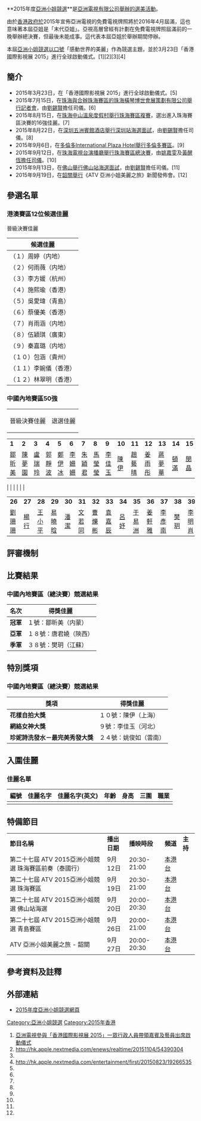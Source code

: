 **2015年度[亞洲小姐競選](https://zh.wikipedia.org/wiki/亞洲小姐競選 "wikilink")**是[亞洲電視有限公司舉辦的選美活動](https://zh.wikipedia.org/wiki/亞洲電視有限公司 "wikilink")。

由於[香港政府於](https://zh.wikipedia.org/wiki/香港政府 "wikilink")2015年宣佈亞洲電視的免費電視牌照將於2016年4月屆滿，這也意味著本屆亞姐是「末代亞姐」。亞視高層曾經有計劃在免費電視牌照屆滿前的一晚舉辦總決賽，但最後未能成事。這代表本屆亞姐於舉辦期間停辦。

本屆[亞洲小姐競選以口號](https://zh.wikipedia.org/wiki/亞洲小姐競選 "wikilink")「感動世界的美麗」作為競選主題，並於3月23日「香港國際影視展 2015」進行全球啟動儀式。\[1\]\[2\]\[3\]\[4\]

## 簡介

  - 2015年3月23日，在「香港國際影視展 2015」進行全球啟動儀式。\[5\]
  - 2015年7月15日，在[珠海與合辦珠海賽區的珠海橫琴博世會展策劃有限公司舉行記者會](https://zh.wikipedia.org/wiki/珠海 "wikilink")，由[劉錫賢](../Page/劉錫賢.md "wikilink")擔任司儀。\[6\]
  - 2015年8月15日，在[珠海](https://zh.wikipedia.org/wiki/珠海 "wikilink")[中山溫泉度假村舉行珠海賽區複賽](https://zh.wikipedia.org/wiki/中山溫泉度假村 "wikilink")，選出進入珠海賽區決賽的16強佳麗。\[7\]
  - 2015年8月22日，在[深圳](https://zh.wikipedia.org/wiki/深圳 "wikilink")[五洲賓館酒店舉行深圳站海選面試](https://zh.wikipedia.org/wiki/五洲賓館酒店 "wikilink")，由[劉錫賢](../Page/劉錫賢.md "wikilink")擔任司儀。\[8\]
  - 2015年9月6日，在[多倫多](https://zh.wikipedia.org/wiki/多倫多 "wikilink")[International Plaza Hotel舉行多倫多賽區](https://zh.wikipedia.org/wiki/International_Plaza_Hotel "wikilink")。\[9\]
  - 2015年9月12日，在[珠海電視台演播廳舉行珠海賽區總決賽](https://zh.wikipedia.org/wiki/珠海電視台 "wikilink")，由[姚嘉雯](../Page/姚嘉雯.md "wikilink")及[黃醒恆擔任司儀](https://zh.wikipedia.org/wiki/黃醒恆 "wikilink")。\[10\]
  - 2015年9月13日，在[佛山舉行佛山站海選面試](https://zh.wikipedia.org/wiki/佛山 "wikilink")，由[劉錫賢](../Page/劉錫賢.md "wikilink")擔任司儀。\[11\]
  - 2015年9月19日，在[韶關舉行](https://zh.wikipedia.org/wiki/韶關 "wikilink")《ATV 亞洲小姐美麗之旅》新聞發佈會。\[12\]

## 參選名單

### 港澳賽區12位候選佳麗

晉級決賽佳麗

| 候選佳麗        |
| ----------- |
| （１）周婷（内地）   |
| （２）何雨薇（内地）  |
| （３）李方媛（杭州）  |
| （４）施熙瑜（香港）  |
| （５）吳愛瑋（青島）  |
| （６）蔡優美（香港）  |
| （７）肖雨涵（内地）  |
| （８）伍穎琪（廣東）  |
| （９）秦嘉璐（内地）  |
| （１０）包涵（貴州）  |
| （１１）李婉儀（香港） |
| （１２）林翠明（香港） |

### 中國內地賽區50強

<table>
<tbody>
<tr class="odd">
<td><p>晉級決賽佳麗</p></td>
<td><p>退選佳麗</p></td>
</tr>
</tbody>
</table>

|                                                     |                                                     |                                                     |                                                     |                                                     |                                                     |                                                     |                                                     |                                                     |                                |                                                     |                                                     |                                                     |                                                   |                                                   |                                                     |                                                     |                                                     |                                                     |                                                     |                                                     |                                                     |                                                   |                                                     |                                                     |
| --------------------------------------------------- | --------------------------------------------------- | --------------------------------------------------- | --------------------------------------------------- | --------------------------------------------------- | --------------------------------------------------- | --------------------------------------------------- | --------------------------------------------------- | --------------------------------------------------- | ------------------------------ | --------------------------------------------------- | --------------------------------------------------- | --------------------------------------------------- | ------------------------------------------------- | ------------------------------------------------- | --------------------------------------------------- | --------------------------------------------------- | --------------------------------------------------- | --------------------------------------------------- | --------------------------------------------------- | --------------------------------------------------- | --------------------------------------------------- | ------------------------------------------------- | --------------------------------------------------- | --------------------------------------------------- |
| **1**                                               | **2**                                               | **3**                                               | **4**                                               | **5**                                               | **6**                                               | **7**                                               | **8**                                               | **9**                                               | **10**                         | **11**                                              | **12**                                              | **13**                                              | **14**                                            | **15**                                            | **16**                                              | **17**                                              | **18**                                              | **19**                                              | **20**                                              | **21**                                              | **22**                                              | **23**                                            | **24**                                              | **25**                                              |
| [鄒昕美](https://zh.wikipedia.org/wiki/鄒昕美 "wikilink") | [陳夢園](https://zh.wikipedia.org/wiki/陳夢園 "wikilink") | [盧瑞玲](https://zh.wikipedia.org/wiki/盧瑞玲 "wikilink") | [郭靜波](https://zh.wikipedia.org/wiki/郭靜波 "wikilink") | [鄭伊冰](https://zh.wikipedia.org/wiki/鄭伊冰 "wikilink") | [李姍姍](https://zh.wikipedia.org/wiki/李姍姍 "wikilink") | [朱穎君](https://zh.wikipedia.org/wiki/朱穎君 "wikilink") | [馬瑩瑩](https://zh.wikipedia.org/wiki/馬瑩瑩 "wikilink") | [李佳玉](https://zh.wikipedia.org/wiki/李佳玉 "wikilink") | [陳伊](../Page/陳伊.md "wikilink") | [趙藝晴](https://zh.wikipedia.org/wiki/趙藝晴 "wikilink") | [姜雨彤](https://zh.wikipedia.org/wiki/姜雨彤 "wikilink") | [蔣夢華](https://zh.wikipedia.org/wiki/蔣夢華 "wikilink") | [頓滿](https://zh.wikipedia.org/wiki/頓滿 "wikilink") | [閔晶](https://zh.wikipedia.org/wiki/閔晶 "wikilink") | [徐一博](https://zh.wikipedia.org/wiki/徐一博 "wikilink") | [陳小紅](https://zh.wikipedia.org/wiki/陳小紅 "wikilink") | [唐君嬈](https://zh.wikipedia.org/wiki/唐君嬈 "wikilink") | [陳柳如](https://zh.wikipedia.org/wiki/陳柳如 "wikilink") | [周敏儀](https://zh.wikipedia.org/wiki/周敏儀 "wikilink") | [任斐琳](https://zh.wikipedia.org/wiki/任斐琳 "wikilink") | [廖東妮](https://zh.wikipedia.org/wiki/廖東妮 "wikilink") | [姜妍](https://zh.wikipedia.org/wiki/姜妍 "wikilink") | [姚俊如](https://zh.wikipedia.org/wiki/姚俊如 "wikilink") | [王鳳垚](https://zh.wikipedia.org/wiki/王鳳垚 "wikilink") |

|  |
|  |
|  |

|                                                     |                                                   |                                  |                                                     |                                |                                                     |                                                     |                                                     |                                                   |                                                     |                                                     |                                                     |                                                   |                                                     |                                                     |                                                     |                                                     |                                                     |                                                     |                                                     |                                                     |                                                   |                                                     |                                                   |                                                     |
| --------------------------------------------------- | ------------------------------------------------- | -------------------------------- | --------------------------------------------------- | ------------------------------ | --------------------------------------------------- | --------------------------------------------------- | --------------------------------------------------- | ------------------------------------------------- | --------------------------------------------------- | --------------------------------------------------- | --------------------------------------------------- | ------------------------------------------------- | --------------------------------------------------- | --------------------------------------------------- | --------------------------------------------------- | --------------------------------------------------- | --------------------------------------------------- | --------------------------------------------------- | --------------------------------------------------- | --------------------------------------------------- | ------------------------------------------------- | --------------------------------------------------- | ------------------------------------------------- | --------------------------------------------------- |
| **26**                                              | **27**                                            | **28**                           | **29**                                              | **30**                         | **31**                                              | **32**                                              | **33**                                              | **34**                                            | **35**                                              | **36**                                              | **37**                                              | **38**                                            | **39**                                              | **40**                                              | **41**                                              | **42**                                              | **43**                                              | **44**                                              | **45**                                              | **46**                                              | **47**                                            | **48**                                              | **49**                                            | **50**                                              |
| [劉珊珊](https://zh.wikipedia.org/wiki/劉珊珊 "wikilink") | [楊行](https://zh.wikipedia.org/wiki/楊行 "wikilink") | [王小平](../Page/王小平.md "wikilink") | [易曉晗](https://zh.wikipedia.org/wiki/易曉晗 "wikilink") | [潘潔](../Page/潘潔.md "wikilink") | [文若同](https://zh.wikipedia.org/wiki/文若同 "wikilink") | [曹爍彬](https://zh.wikipedia.org/wiki/曹爍彬 "wikilink") | [袁嘉辰](https://zh.wikipedia.org/wiki/袁嘉辰 "wikilink") | [呂妤](https://zh.wikipedia.org/wiki/呂妤 "wikilink") | [于易洲](https://zh.wikipedia.org/wiki/于易洲 "wikilink") | [姜軒雅](https://zh.wikipedia.org/wiki/姜軒雅 "wikilink") | [李彥南](https://zh.wikipedia.org/wiki/李彥南 "wikilink") | [樊玥](https://zh.wikipedia.org/wiki/樊玥 "wikilink") | [李明肖](https://zh.wikipedia.org/wiki/李明肖 "wikilink") | [劉佳琪](https://zh.wikipedia.org/wiki/劉佳琪 "wikilink") | [何妙言](https://zh.wikipedia.org/wiki/何妙言 "wikilink") | [李安琪](https://zh.wikipedia.org/wiki/李安琪 "wikilink") | [張冰妮](https://zh.wikipedia.org/wiki/張冰妮 "wikilink") | [姚冠羽](https://zh.wikipedia.org/wiki/姚冠羽 "wikilink") | [董佳雯](https://zh.wikipedia.org/wiki/董佳雯 "wikilink") | [岳文莉](https://zh.wikipedia.org/wiki/岳文莉 "wikilink") | [劉笛](https://zh.wikipedia.org/wiki/劉笛 "wikilink") | [孫曉彤](https://zh.wikipedia.org/wiki/孫曉彤 "wikilink") | [王捷](https://zh.wikipedia.org/wiki/王捷 "wikilink") | [曹睿霖](https://zh.wikipedia.org/wiki/曹睿霖 "wikilink") |

## 評審機制

## 比賽結果

### 中國內地賽區（總決賽）競選結果

| 名次     | 得獎佳麗        |
| ------ | ----------- |
| **冠軍** | １號：鄒昕美（内蒙）  |
| **亞軍** | １８號：唐君嬈（陝西） |
| **季軍** | ３８號：樊玥（江蘇）  |

## 特別獎項

### 中國內地賽區（總決賽）競選結果

| 獎項                 | 得獎佳麗        |
| ------------------ | ----------- |
| **花樣自拍大獎**         | １０號：陳伊（上海）  |
| **網絡女神大獎**         | ９號：李佳玉（河北）  |
| **珍妮詩洗發水－最完美秀發大獎** | ２４號：姚俊如（雲南） |

## 入圍佳麗

### 佳麗名單

| 編號 | 佳麗名字 | 佳麗名字(英文) | 年齡 | 身高 | 三圍 | 職業 |
| -- | ---- | -------- | -- | -- | -- | -- |
|    |      |          |    |    | |  |    |

## 特備節目

|                                  |          |             |                                  |        |
| -------------------------------- | -------- | ----------- | -------------------------------- | ------ |
| **節目名稱**                         | **播出日期** | **播映時段**    | **頻道**                           | **主持** |
| 第二十七屆 ATV 2015亞洲小姐競選 珠海賽區前奏（泰國行） | 9月12日    | 20:30-21:00 | [本港台](../Page/本港台.md "wikilink") |        |
| 第二十七屆 ATV 2015亞洲小姐競選 珠海賽區        | 9月19日    | 20:30-21:00 | [本港台](../Page/本港台.md "wikilink") |        |
| 第二十七屆 ATV 2015亞洲小姐競選 佛山站海選       | 9月20日    | 20:00-20:30 | [本港台](../Page/本港台.md "wikilink") |        |
| 第二十七屆 ATV 2015亞洲小姐競選 青島賽區        | 9月26日    | 20:00-21:00 | [本港台](../Page/本港台.md "wikilink") |        |
| ATV 亞洲小姐美麗之旅 - 韶關                | 9月27日    | 20:00-20:30 | [本港台](../Page/本港台.md "wikilink") |        |

## 參考資料及註釋

<div class="references-small">

<references/>

</div>

## 外部連結

  - [2015年度亞洲小姐競選網頁](https://web.archive.org/web/20151208094126/http://www.hkatv.com/events/miss_asia_2015a/)

[Category:亞洲小姐競選](https://zh.wikipedia.org/wiki/Category:亞洲小姐競選 "wikilink") [Category:2015年香港](https://zh.wikipedia.org/wiki/Category:2015年香港 "wikilink")

1.  [亞洲電視參與「香港國際影視展 2015」一眾行政人員帶領嘉賓及藝員出席啟動儀式](http://www.hkatv.com/zh-hk/atv-event/40716/%E4%BA%9E%E6%B4%B2%E9%9B%BB%E8%A6%96%E5%8F%83%E8%88%87%E3%80%8C%E9%A6%99%E6%B8%AF%E5%9C%8B%E9%9A%9B%E5%BD%B1%E8%A6%96%E5%B1%95-2015%E3%80%8D%E4%B8%80%E7%9C%BE%E8%A1%8C%E6%94%BF%E4%BA%BA%E5%93%A1%E5%B8%B6%E9%A0%98%E5%98%89%E8%B3%93%E5%8F%8A%E8%97%9D%E5%93%A1%E5%87%BA%E5%B8%AD%E5%95%9F%E5%8B%95%E5%84%80%E5%BC%8F)
2.  <http://hk.apple.nextmedia.com/enews/realtime/20151104/54390304>
3.
4.  <http://hk.apple.nextmedia.com/entertainment/first/20150823/19266535>
5.
6.
7.
8.
9.
10.
11.
12.